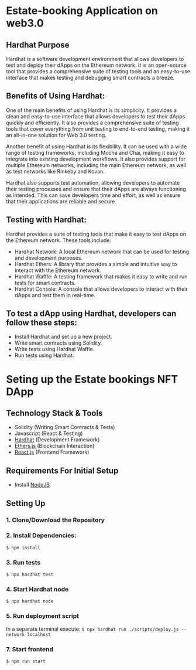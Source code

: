# Estate-booking Application on web3.0


## Hardhat Purpose
Hardhat is a software development environment that allows developers to test and deploy their dApps on the Ethereum network. It is an open-source tool that provides a comprehensive suite of testing tools and an easy-to-use interface that makes testing and debugging smart contracts a breeze. 

## Benefits of Using Hardhat:
One of the main benefits of using Hardhat is its simplicity. It provides a clean and easy-to-use interface that allows developers to test their dApps quickly and efficiently. It also provides a comprehensive suite of testing tools that cover everything from unit testing to end-to-end testing, making it an all-in-one solution for Web 3.0 testing.

Another benefit of using Hardhat is its flexibility. It can be used with a wide range of testing frameworks, including Mocha and Chai, making it easy to integrate into existing development workflows. It also provides support for multiple Ethereum networks, including the main Ethereum network, as well as test networks like Rinkeby and Kovan.

Hardhat also supports test automation, allowing developers to automate their testing processes and ensure that their dApps are always functioning as intended. This can save developers time and effort, as well as ensure that their applications are reliable and secure.

## Testing with Hardhat:

Hardhat provides a suite of testing tools that make it easy to test dApps on the Ethereum network. These tools include:

- Hardhat Network: A local Ethereum network that can be used for testing and development purposes.
- Hardhat Ethers: A library that provides a simple and intuitive way to interact with the Ethereum network.
- Hardhat Waffle: A testing framework that makes it easy to write and run tests for smart contracts.
- Hardhat Console: A console that allows developers to interact with their dApps and test them in real-time.

## To test a dApp using Hardhat, developers can follow these steps:

- Install Hardhat and set up a new project.
- Write smart contracts using Solidity.
- Write tests using Hardhat Waffle.
- Run tests using Hardhat.



# Seting up the Estate bookings NFT DApp

## Technology Stack & Tools

- Solidity (Writing Smart Contracts & Tests)
- Javascript (React & Testing)
- [Hardhat](https://hardhat.org/) (Development Framework)
- [Ethers.js](https://docs.ethers.io/v5/) (Blockchain Interaction)
- [React.js](https://reactjs.org/) (Frontend Framework)

## Requirements For Initial Setup
- Install [NodeJS](https://nodejs.org/en/)

## Setting Up
### 1. Clone/Download the Repository

### 2. Install Dependencies:
`$ npm install`

### 3. Run tests
`$ npx hardhat test`

### 4. Start Hardhat node
`$ npx hardhat node`

### 5. Run deployment script
In a separate terminal execute:
`$ npx hardhat run ./scripts/deploy.js --network localhost`

### 7. Start frontend
`$ npm run start`
